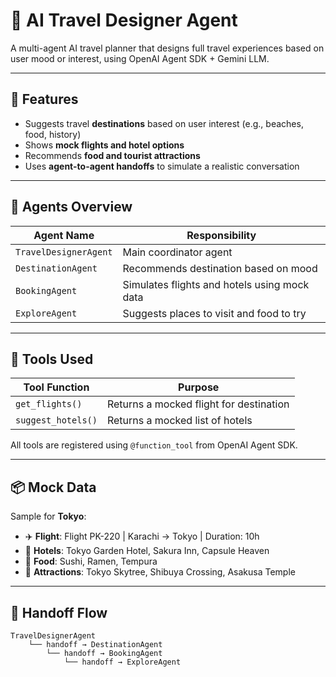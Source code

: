 # 🧳 AI Travel Designer Agent

A multi-agent AI travel planner that designs full travel experiences based on user mood or interest, using OpenAI Agent SDK + Gemini LLM.

---

## 🌟 Features

- Suggests travel **destinations** based on user interest (e.g., beaches, food, history)
- Shows **mock flights and hotel options**
- Recommends **food and tourist attractions**
- Uses **agent-to-agent handoffs** to simulate a realistic conversation

---

## 🧠 Agents Overview

| Agent Name           | Responsibility                                      |
|----------------------|------------------------------------------------------|
| `TravelDesignerAgent` | Main coordinator agent                              |
| `DestinationAgent`   | Recommends destination based on mood                |
| `BookingAgent`       | Simulates flights and hotels using mock data        |
| `ExploreAgent`       | Suggests places to visit and food to try            |

---

## 🔧 Tools Used

| Tool Function       | Purpose                       |
|---------------------|-------------------------------|
| `get_flights()`     | Returns a mocked flight for destination |
| `suggest_hotels()`  | Returns a mocked list of hotels        |

All tools are registered using `@function_tool` from OpenAI Agent SDK.

---

## 📦 Mock Data

Sample for **Tokyo**:

- ✈️ **Flight**: Flight PK-220 | Karachi → Tokyo | Duration: 10h  
- 🏨 **Hotels**: Tokyo Garden Hotel, Sakura Inn, Capsule Heaven  
- 🍣 **Food**: Sushi, Ramen, Tempura  
- 🎡 **Attractions**: Tokyo Skytree, Shibuya Crossing, Asakusa Temple  

---

## 🔁 Handoff Flow

```text
TravelDesignerAgent
    └── handoff → DestinationAgent
        └── handoff → BookingAgent
            └── handoff → ExploreAgent

